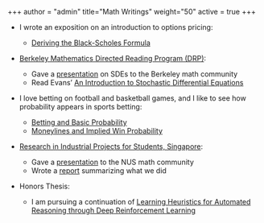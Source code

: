 +++
author = "admin"
title="Math Writings"
weight="50"
active = true
+++


* I wrote an exposition on an introduction to options pricing:
    - [Deriving the Black-Scholes Formula](/pdf/BSPaper.pdf)


* [Berkeley Mathematics Directed Reading Program (DRP)](https://math.berkeley.edu/wp/drp/):
    - Gave a [presentation](/pdf/SDEbeamer.pdf) on SDEs to the Berkeley math community
    - Read Evans’ [An Introduction to Stochastic Differential Equations](/pdf/EvansSDE.pdf)
    

* I love betting on football and basketball games, and I like to see how probability appears in sports betting:
    - [Betting and Basic Probability](/pdf/Betting.pdf) 
    - [Moneylines and Implied Win Probability](/pdf/Moneylines.pdf)

* [Research in Industrial Projects for Students, Singapore](https://www.ipam.ucla.edu/programs/student-research-programs/research-in-industrial-projects-for-students-rips-2019-singapore/):
    - Gave a [presentation](/pdf/CoqBeamerTalk.pdf) to the NUS math community
    - Wrote a [report](pdf/RIPS_Report.pdf) summarizing what we did

* Honors Thesis:
    - I am pursuing a continuation of [Learning Heuristics for Automated Reasoning through Deep Reinforcement Learning](https://arxiv.org/abs/1807.08058)

